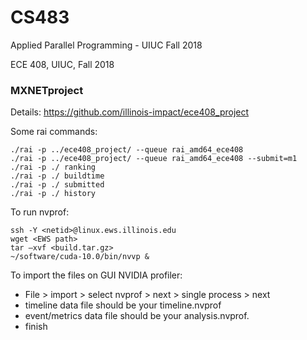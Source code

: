 # CS483

Applied Parallel Programming - UIUC Fall 2018

ECE 408, UIUC, Fall 2018

### MXNETproject

Details: https://github.com/illinois-impact/ece408_project

Some rai commands:

```
./rai -p ../ece408_project/ --queue rai_amd64_ece408
./rai -p ../ece408_project/ --queue rai_amd64_ece408 --submit=m1
./rai -p ./ ranking
./rai -p ./ buildtime
./rai -p ./ submitted
./rai -p ./ history
```

To run nvprof:

```
ssh -Y <netid>@linux.ews.illinois.edu
wget <EWS path>
tar –xvf <build.tar.gz>
~/software/cuda-10.0/bin/nvvp &
```

To import the files on GUI NVIDIA profiler:
- File > import > select nvprof > next > single process > next
- timeline data file should be your timeline.nvprof
- event/metrics data file should be your analysis.nvprof.
- finish

